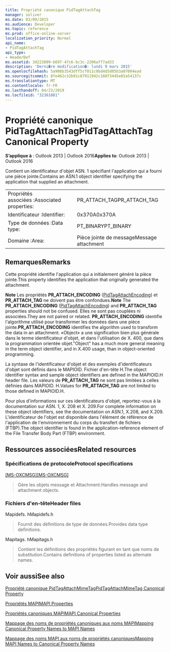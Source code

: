 ```yaml
---
title: Propriété canonique PidTagAttachTag
manager: soliver
ms.date: 03/09/2015
ms.audience: Developer
ms.topic: reference
ms.prod: office-online-server
localization_priority: Normal
api_name:
- PidTagAttachTag
api_type:
- HeaderDef
ms.assetid: 3d223809-b697-47c6-bc3c-2206aff7ad33
description: 'Derni�re modification�: lundi 9 mars 2015'
ms.openlocfilehash: 5a908b3543dff5cf011c9bd4d5d05b3a07004ead
ms.sourcegitcommit: 8fe462c32b91c87911942c188f3445e85a54137c
ms.translationtype: MT
ms.contentlocale: fr-FR
ms.lasthandoff: 04/23/2019
ms.locfileid: "32361081"
---
```

# <a name="pidtagattachtag-canonical-property"></a><span data-ttu-id="9d201-103">Propriété canonique PidTagAttachTag</span><span class="sxs-lookup"><span data-stu-id="9d201-103">PidTagAttachTag Canonical Property</span></span>

  
  
<span data-ttu-id="9d201-104">**S’applique à** : Outlook 2013 | Outlook 2016</span><span class="sxs-lookup"><span data-stu-id="9d201-104">**Applies to**: Outlook 2013 | Outlook 2016</span></span> 
  
<span data-ttu-id="9d201-105">Contient un identificateur d'objet ASN. 1 spécifiant l'application qui a fourni une pièce jointe.</span><span class="sxs-lookup"><span data-stu-id="9d201-105">Contains an ASN.1 object identifier specifying the application that supplied an attachment.</span></span> 
  
|||
|:-----|:-----|
|<span data-ttu-id="9d201-106">Propriétés associées :</span><span class="sxs-lookup"><span data-stu-id="9d201-106">Associated properties:</span></span>  <br/> |<span data-ttu-id="9d201-107">PR_ATTACH_TAG</span><span class="sxs-lookup"><span data-stu-id="9d201-107">PR_ATTACH_TAG</span></span>  <br/> |
|<span data-ttu-id="9d201-108">Identificateur :</span><span class="sxs-lookup"><span data-stu-id="9d201-108">Identifier:</span></span>  <br/> |<span data-ttu-id="9d201-109">0x370A</span><span class="sxs-lookup"><span data-stu-id="9d201-109">0x370A</span></span>  <br/> |
|<span data-ttu-id="9d201-110">Type de données :</span><span class="sxs-lookup"><span data-stu-id="9d201-110">Data type:</span></span>  <br/> |<span data-ttu-id="9d201-111">PT_BINARY</span><span class="sxs-lookup"><span data-stu-id="9d201-111">PT_BINARY</span></span>  <br/> |
|<span data-ttu-id="9d201-112">Domaine :</span><span class="sxs-lookup"><span data-stu-id="9d201-112">Area:</span></span>  <br/> |<span data-ttu-id="9d201-113">Pièce jointe de message</span><span class="sxs-lookup"><span data-stu-id="9d201-113">Message attachment</span></span>  <br/> |
   
## <a name="remarks"></a><span data-ttu-id="9d201-114">Remarques</span><span class="sxs-lookup"><span data-stu-id="9d201-114">Remarks</span></span>

<span data-ttu-id="9d201-115">Cette propriété identifie l'application qui a initialement généré la pièce jointe.</span><span class="sxs-lookup"><span data-stu-id="9d201-115">This property identifies the application that originally generated the attachment.</span></span>
  
 <span data-ttu-id="9d201-116">**Note** Les propriétés **PR_ATTACH_ENCODING** ([PidTagAttachEncoding](pidtagattachencoding-canonical-property.md)) et **PR_ATTACH_TAG** ne doivent pas être confondues.</span><span class="sxs-lookup"><span data-stu-id="9d201-116">**Note** The **PR_ATTACH_ENCODING** ([PidTagAttachEncoding](pidtagattachencoding-canonical-property.md)) and **PR_ATTACH_TAG** properties should not be confused.</span></span> <span data-ttu-id="9d201-117">Elles ne sont pas couplées ni associées.</span><span class="sxs-lookup"><span data-stu-id="9d201-117">They are not paired or related.</span></span> <span data-ttu-id="9d201-118">**PR_ATTACH_ENCODING** identifie l'algorithme utilisé pour transformer les données dans une pièce jointe.</span><span class="sxs-lookup"><span data-stu-id="9d201-118">**PR_ATTACH_ENCODING** identifies the algorithm used to transform the data in an attachment.</span></span> <span data-ttu-id="9d201-119">«Object» a une signification bien plus générale dans le terme identificateur d'objet, et dans l'utilisation de X. 400, que dans la programmation orientée objet.</span><span class="sxs-lookup"><span data-stu-id="9d201-119">"Object" has a much more general meaning in the term object identifier, and in X.400 usage, than in object-oriented programming.</span></span> 
  
<span data-ttu-id="9d201-120">La syntaxe de l'identificateur d'objet et des exemples d'identificateurs d'objet sont définis dans le MAPIOID. Fichier d'en-tête H.</span><span class="sxs-lookup"><span data-stu-id="9d201-120">The object identifier syntax and sample object identifiers are defined in the MAPIOID.H header file.</span></span> <span data-ttu-id="9d201-121">Les valeurs de **PR_ATTACH_TAG** ne sont pas limitées à celles définies dans MAPIOID. H.</span><span class="sxs-lookup"><span data-stu-id="9d201-121">Values for **PR_ATTACH_TAG** are not limited to those defined in MAPIOID.H.</span></span> 
  
<span data-ttu-id="9d201-122">Pour plus d'informations sur ces identificateurs d'objet, reportez-vous à la documentation sur ASN. 1, X. 208 et X. 209.</span><span class="sxs-lookup"><span data-stu-id="9d201-122">For complete information on these object identifiers, see the documentation on ASN.1, X.208, and X.209.</span></span> <span data-ttu-id="9d201-123">L'identificateur de l'objet est disponible dans l'élément de référence de l'application de l'environnement du corps du transfert de fichiers (FTBP).</span><span class="sxs-lookup"><span data-stu-id="9d201-123">The object identifier is found in the application-reference element of the File Transfer Body Part (FTBP) environment.</span></span> 
  
## <a name="related-resources"></a><span data-ttu-id="9d201-124">Ressources associées</span><span class="sxs-lookup"><span data-stu-id="9d201-124">Related resources</span></span>

### <a name="protocol-specifications"></a><span data-ttu-id="9d201-125">Spécifications de protocole</span><span class="sxs-lookup"><span data-stu-id="9d201-125">Protocol specifications</span></span>

<span data-ttu-id="9d201-126">[[MS-OXCMSG]](https://msdn.microsoft.com/library/7fd7ec40-deec-4c06-9493-1bc06b349682%28Office.15%29.aspx)</span><span class="sxs-lookup"><span data-stu-id="9d201-126">[[MS-OXCMSG]](https://msdn.microsoft.com/library/7fd7ec40-deec-4c06-9493-1bc06b349682%28Office.15%29.aspx)</span></span>
  
> <span data-ttu-id="9d201-127">Gère les objets message et Attachment.</span><span class="sxs-lookup"><span data-stu-id="9d201-127">Handles message and attachment objects.</span></span>
    
### <a name="header-files"></a><span data-ttu-id="9d201-128">Fichiers d'en-tête</span><span class="sxs-lookup"><span data-stu-id="9d201-128">Header files</span></span>

<span data-ttu-id="9d201-129">Mapidefs. h</span><span class="sxs-lookup"><span data-stu-id="9d201-129">Mapidefs.h</span></span>
  
> <span data-ttu-id="9d201-130">Fournit des définitions de type de données.</span><span class="sxs-lookup"><span data-stu-id="9d201-130">Provides data type definitions.</span></span>
    
<span data-ttu-id="9d201-131">Mapitags. h</span><span class="sxs-lookup"><span data-stu-id="9d201-131">Mapitags.h</span></span>
  
> <span data-ttu-id="9d201-132">Contient les définitions des propriétés figurant en tant que noms de substitution.</span><span class="sxs-lookup"><span data-stu-id="9d201-132">Contains definitions of properties listed as alternate names.</span></span>
    
## <a name="see-also"></a><span data-ttu-id="9d201-133">Voir aussi</span><span class="sxs-lookup"><span data-stu-id="9d201-133">See also</span></span>



[<span data-ttu-id="9d201-134">Propriété canonique PidTagAttachMimeTag</span><span class="sxs-lookup"><span data-stu-id="9d201-134">PidTagAttachMimeTag Canonical Property</span></span>](pidtagattachmimetag-canonical-property.md)


[<span data-ttu-id="9d201-135">Propriétés MAPI</span><span class="sxs-lookup"><span data-stu-id="9d201-135">MAPI Properties</span></span>](mapi-properties.md)
  
[<span data-ttu-id="9d201-136">Propriétés canoniques MAPI</span><span class="sxs-lookup"><span data-stu-id="9d201-136">MAPI Canonical Properties</span></span>](mapi-canonical-properties.md)
  
[<span data-ttu-id="9d201-137">Mappage des noms de propriétés canoniques aux noms MAPI</span><span class="sxs-lookup"><span data-stu-id="9d201-137">Mapping Canonical Property Names to MAPI Names</span></span>](mapping-canonical-property-names-to-mapi-names.md)
  
[<span data-ttu-id="9d201-138">Mappage des noms MAPI aux noms de propriétés canoniques</span><span class="sxs-lookup"><span data-stu-id="9d201-138">Mapping MAPI Names to Canonical Property Names</span></span>](mapping-mapi-names-to-canonical-property-names.md)

